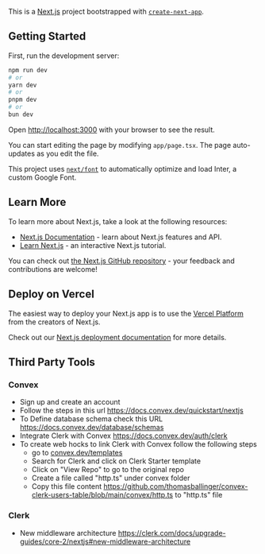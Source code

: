 This is a [Next.js](https://nextjs.org/) project bootstrapped with [`create-next-app`](https://github.com/vercel/next.js/tree/canary/packages/create-next-app).

## Getting Started

First, run the development server:

```bash
npm run dev
# or
yarn dev
# or
pnpm dev
# or
bun dev
```

Open [http://localhost:3000](http://localhost:3000) with your browser to see the result.

You can start editing the page by modifying `app/page.tsx`. The page auto-updates as you edit the file.

This project uses [`next/font`](https://nextjs.org/docs/basic-features/font-optimization) to automatically optimize and load Inter, a custom Google Font.

## Learn More

To learn more about Next.js, take a look at the following resources:

- [Next.js Documentation](https://nextjs.org/docs) - learn about Next.js features and API.
- [Learn Next.js](https://nextjs.org/learn) - an interactive Next.js tutorial.

You can check out [the Next.js GitHub repository](https://github.com/vercel/next.js/) - your feedback and contributions are welcome!

## Deploy on Vercel

The easiest way to deploy your Next.js app is to use the [Vercel Platform](https://vercel.com/new?utm_medium=default-template&filter=next.js&utm_source=create-next-app&utm_campaign=create-next-app-readme) from the creators of Next.js.

Check out our [Next.js deployment documentation](https://nextjs.org/docs/deployment) for more details.

## Third Party Tools

### Convex

- Sign up and create an account
- Follow the steps in this url https://docs.convex.dev/quickstart/nextjs
- To Define database schema check this URL https://docs.convex.dev/database/schemas
- Integrate Clerk with Convex https://docs.convex.dev/auth/clerk
- To create web hocks to link Clerk with Convex follow the following steps
  - go to [convex.dev/templates](https://www.convex.dev/templates?search=clerk)
  - Search for Clerk and click on Clerk Starter template
  - Click on "View Repo" to go to the original repo
  - Create a file called "http.ts" under convex folder
  - Copy this file content https://github.com/thomasballinger/convex-clerk-users-table/blob/main/convex/http.ts to "http.ts" file

### Clerk

- New middleware architecture https://clerk.com/docs/upgrade-guides/core-2/nextjs#new-middleware-architecture
